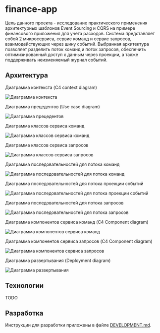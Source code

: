 # finance-app

Цель данного проекта - исследование практического применения архитектурных шаблонов Event Sourcing и CQRS на примере
финансового приложения для учета расходов. Система представляет собой 2 микросервиса, сервис команд и сервис запросов,
взаимодействующих через шину событий. Выбранная архитектура позволяет разделить поток команд и поток запросов,
обеспечить
оптимизированный доступ к данным через проекции, а также поддерживать неизменяемый журнал событий.

## Архитектура

Диаграмма контекста (C4 context diagram)

![Диаграмма контекста](http://www.plantuml.com/plantuml/proxy?cache=no&src=https://raw.githubusercontent.com/mayosen/finance-app/refs/heads/docs/decribe-project/docs/diagram/1-c4-context-diagram.plantuml)

Диаграмма прецедентов (Use case diagram)

![Диаграмма прецедентов](http://www.plantuml.com/plantuml/proxy?cache=no&src=https://raw.githubusercontent.com/mayosen/finance-app/refs/heads/docs/decribe-project/docs/diagram/2-use-case-diagram.plantuml)

Диаграмма классов сервиса команд

![Диаграмма классов сервиса команд](http://www.plantuml.com/plantuml/proxy?cache=no&src=https://raw.githubusercontent.com/mayosen/finance-app/refs/heads/docs/decribe-project/docs/diagram/3-command-service-class-diagram.plantuml)

Диаграмма классов сервиса запросов

![Диаграмма классов сервиса запросов](http://www.plantuml.com/plantuml/proxy?cache=no&src=https://raw.githubusercontent.com/mayosen/finance-app/refs/heads/docs/decribe-project/docs/diagram/4-query-service-class-diagram.plantuml)

Диаграмма последовательностей для потока команд

![Диаграмма последовательностей для потока команд](http://www.plantuml.com/plantuml/proxy?cache=no&src=https://raw.githubusercontent.com/mayosen/finance-app/refs/heads/docs/decribe-project/docs/diagram/5-command-flow-sequence-diagram.plantuml)

Диаграмма последовательностей для потока проекции событий

![Диаграмма последовательностей для потока проекции событий](http://www.plantuml.com/plantuml/proxy?cache=no&src=https://raw.githubusercontent.com/mayosen/finance-app/refs/heads/docs/decribe-project/docs/diagram/6-event-flow-sequence-diagram.plantuml)

Диаграмма последовательностей для потока запросов

![Диаграмма последовательностей для потока запросов](http://www.plantuml.com/plantuml/proxy?cache=no&src=https://raw.githubusercontent.com/mayosen/finance-app/refs/heads/docs/decribe-project/docs/diagram/7-query-flow-sequence-diagram.plantuml)

Диаграмма компонентов сервиса команд (C4 Component diagram)

![Диаграмма компонентов сервиса команд](http://www.plantuml.com/plantuml/proxy?cache=no&src=https://raw.githubusercontent.com/mayosen/finance-app/refs/heads/docs/decribe-project/docs/diagram/8-command-service-с4-component-diagram.plantuml)

Диаграмма компонентов сервиса запросов (C4 Component diagram)

![Диаграмма компонентов сервиса запросов](http://www.plantuml.com/plantuml/proxy?cache=no&src=https://raw.githubusercontent.com/mayosen/finance-app/refs/heads/docs/decribe-project/docs/diagram/9-query-service-с4-component-diagram.plantuml)

Диаграмма развертывания (Deployment diagram)

![Диаграмма развертывания](http://www.plantuml.com/plantuml/proxy?cache=no&src=https://raw.githubusercontent.com/mayosen/finance-app/refs/heads/docs/decribe-project/docs/diagram/10-deployment-diagram.plantuml)

## Технологии

TODO

## Разработка

Инструкции для разработки приложены в файле [DEVELOPMENT.md](DEVELOPMENT.md).
